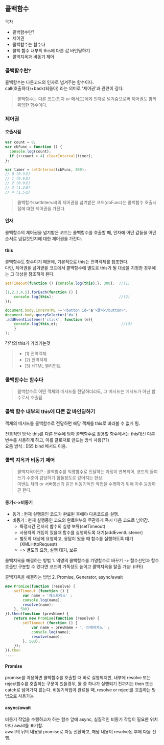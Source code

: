 ## 콜백함수

목차

- 콜백함수란?
- 제어권
- 콜백함수는 함수다
- 콜백 함수 내부의 this에 다른 값 바인딩하기
- 콜백지옥과 비동기 제어

### 콜백함수란?

콜백함수는 다른코드의 인자로 넘겨주는 함수이다.<br/>
call(호출하다)+back(되돌아) 라는 의미로 '제어권'과 관련이 깊다.<br/>

> 콜백함수는 다른 코드(인자 or 메서드)에게 인자로 넘겨줌으로써 제어권도 함께 위임한 함수이다.

### 제어권

#### 호출시점

```js
var count = 0;
var cbFunc = function () {
  console.log(count);
  if (++count > 4) clearInterval(timer);
};

var timer = setInterval(cbFunc, 300);
// 0 (0.3초)
// 1 (0.6초)
// 2 (0.9초)
// 3 (1.2초)
// 4 (1.5초)
```

> 콜백함수(setInterval)의 제어권을 넘겨받은 코드(cbFunc)는 콜백함수 호출시점에 대한 제어권을 가진다.

#### 인자

콜백함수의 제어권을 넘겨받은 코드는 콜백함수를 호출할 때, 인자에 어떤 값들을 어떤 순서로 넘길것인지에 대한 제어권을 가진다.

#### this

콜백함수도 함수이기 때문에, 기본적으로 this는 전역객체를 참조한다.<br>
다만, 제어권을 넘겨받을 코드에서 콜백함수에 별도로 this가 될 대상을 지정한 경우에는 그 대상을 참조하게 된다.

```js
setTimeout(function () {console.log(this);}, 300);  //(1)

[1,2,3,4,5].forEach(function () {
    console.log(this);                              //(2)
});

document.body.innerHTML +='<button id='a'>클릭</button>';
document.body.querySelector('#a')
.addEventListener('click', function (e){
    console.log(this,e);                             //(3)
    }
);
```

각각의 this가 가리키는것

> - (1) 전역객체
> - (2) 전역객체
> - (3) HTML 엘리먼트

### 콜백함수는 함수다

> 콜백함수로 어떤 객체의 메서드를 전달하더라도, 그 메서드는 메서드가 아닌 함수로서 호출됨

### 콜백 함수 내부의 this에 다른 값 바인딩하기

객체의 메서드를 콜백함수로 전달하면 해당 객체를 this로 바라볼 수 없게 됨.

전통적인 방식: this를 다른 변수에 담아 콜백함수로 활용할 함수에서는 this대신 다른 변수를 사용하게 하고, 이를 클로저로 만드는 방식 사용(??)<br/>
요즘 방식 : ES5 bind 메서드 이용.

### 콜백 지옥과 비동기 제어

> 콜백지옥이란? : 콜백함수를 익명함수로 전달하는 과정이 반복되어, 코드의 들여쓰기 수준이 감당하기 힘들정도로 깊어지는 현상.<br>
> 이벤트 처리 or 서버통신과 같은 비동기적인 작업을 수행하기 위해 자주 등장하곤 한다.

#### 동기<->비동기

- 동기 : 현재 실행중인 코드가 완료된 후에야 다음코드를 실행.
- 비동기 : 현재 실행중인 코드의 완료여부와 무관하게 즉시 다음 코드로 넘어감.
  - 특정시간 전까지 함수의 실행 보류(setTimeout)
  - 사용자의 개입이 있을때 함수를 실행하도록 대기(addEventListener)
  - 별도의 대상에 요청하고, 응답이 왔을 때 함수를 실행하도록 대기(XMLHttpRequest)
  - => 별도의 요청, 실행 대기, 보류

콜백지옥을 해결하는 방법 1. 익명의 콜백함수를 기명함수로 바꾸기
-> 함수선언과 함수 호출만 구분할 수 있다면 코드의 가독성도 높이고 콜백지옥을 탈출 가능! (IIFE)<br>

콜백지옥을 해결하는 방법 2. Promise, Generator, async/await

```js
new Promise(function (resolve) {
    setTimeout (function () {
        var name = '에스프레소' ;
        console.log(name);
        resolve(name);
    }, 500)
}).then(function (prevName) {
    return new Promise(function (resolve) {
        setTimeout (function () {
            var name = prevName + ', 아메리카노' ;
            console.log(name);
            resolve(name);
        }, 500);
    });
}).then
....
```

#### Promise

promise를 이용하면 콜백함수를 호출할 때 바로 실행되지만, 내부에 resolve 또는 reject함수를 호출하는 구문이 있을경우, 둘 중 하나가 실행되기 전까지는 then 또는 catch로 넘어가지 않는다.
비동기작업이 완료될 때, resolve or reject를 호출하는 방법으로 사용가능

#### async/await

비동기 작업을 수행하고자 하는 함수 앞에 async, 실질적인 비동기 작업이 필요한 위치마다 await를 표기함.<br>
await의 뒤의 내용을 promise로 자동 전환하고, 해당 내용이 resolve된 후에 다음 진행.
